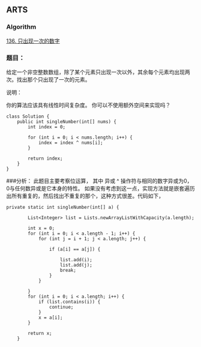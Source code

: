 ## ARTS

### Algorithm

[136. 只出现一次的数字](https://leetcode-cn.com/problems/single-number/description/)
### 题目：
给定一个非空整数数组，除了某个元素只出现一次以外，其余每个元素均出现两次。找出那个只出现了一次的元素。

说明：

你的算法应该具有线性时间复杂度。 你可以不使用额外空间来实现吗？

```
class Solution {
    public int singleNumber(int[] nums) {
        int index = 0;

        for (int i = 0; i < nums.length; i++) {
            index = index ^ nums[i];
        }

        return index;
    }
}

```
###分析：
此题目主要考察位运算， 其中 异或 ^ 操作符与相同的数字异或为0， 0与任何数异或是它本身的特性。
如果没有考虑到这一点，实现方法就是嵌套遍历出所有重复的，然后找出不重复的那个，这种方式很差。代码如下，

```
private static int singleNumber(int[] a) {

        List<Integer> list = Lists.newArrayListWithCapacity(a.length);

        int x = 0;
        for (int i = 0; i < a.length - 1; i++) {
            for (int j = i + 1; j < a.length; j++) {

                if (a[i] == a[j]) {

                    list.add(i);
                    list.add(j);
                    break;
                }
            }

        }
        for (int i = 0; i < a.length; i++) {
            if (list.contains(i)) {
                continue;
            }
            x = a[i];
        }

        return x;
    }

```
